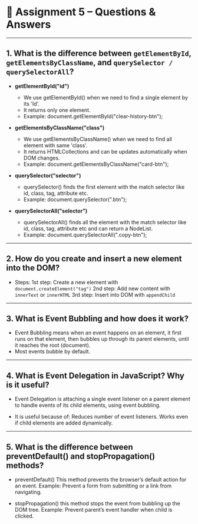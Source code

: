 # 📘 Assignment 5 – Questions & Answers

---

## 1. What is the difference between `getElementById`, `getElementsByClassName`, and `querySelector / querySelectorAll`?

- **getElementById("id")**

  - We use getElementById() when we need to find a single element by its 'Id'.
  - It returns only one element.
  - Example:
    document.getElementById("clear-history-btn");

- **getElementsByClassName("class")**

  - We use getElementsByClassName() when we need to find all element with same 'class'.
  - It returns HTMLCollections and can be updates automatically when DOM changes.
  - Example:
    document.getElementsByClassName("card-btn");

- **querySelector("selector")**

  - querySelector() finds the first element with the match selector like id, class, tag, attribute etc.
  - Example:
    document.querySelector(".btn");

- **querySelectorAll("selector")**

  - querySelectorAll() finds all the element with the match selector like id, class, tag, attribute etc and can return a NodeList.
  - Example:
    document.querySelectorAll(".copy-btn");

---

## 2. How do you create and insert a new element into the DOM?

- Steps:
  1st step: Create a new element with `document.createElement("tag")`
  2nd step: Add new content with `innerText` or `innerHTML`
  3rd step: Insert into DOM with `appendChild`

---

## 3. What is Event Bubbling and how does it work?

- Event Bubbling means when an event happens on an element, it first runs on that element, then bubbles up through its parent elements, until it reaches the root (document).
- Most events bubble by default.

---

## 4. What is Event Delegation in JavaScript? Why is it useful?

- Event Delegation is attaching a single event listener on a parent element to handle events of its child elements, using event bubbling.

- It is useful because of:
  Reduces number of event listeners.
  Works even if child elements are added dynamically.

---

## 5. What is the difference between preventDefault() and stopPropagation() methods?

- preventDefault()
  This method prevents the browser’s default action for an event.
  Example: Prevent a form from submitting or a link from navigating.

- stopPropagation()
  this method stops the event from bubbling up the DOM tree.
  Example: Prevent parent’s event handler when child is clicked.
